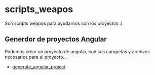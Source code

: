 # scripts_weapos
Son scripts weapos para ayudarnos con los proyectos :)


## Generdor de proyectos Angular

Podemos crear un proyecto de angular, con sus caropetas y archivos necesarios para el proyecto...

-  [generate_angular_project](./generate_angular_project)